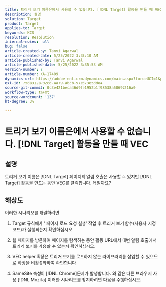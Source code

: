```yaml
---
title: 트리거 보기 이름은에서 사용할 수 없습니다. [!DNL Target] 활동을 만들 때 VEC
description: 설명
solution: Target
product: Target
applies-to: Target
keywords: KCS
resolution: Resolution
internal-notes: null
bug: false
article-created-by: Tanvi Agarwal
article-created-date: 5/25/2022 3:33:10 AM
article-published-by: Tanvi Agarwal
article-published-date: 5/25/2022 3:35:53 AM
version-number: 2
article-number: KA-17409
dynamics-url: https://adobe-ent.crm.dynamics.com/main.aspx?forceUCI=1&pagetype=entityrecord&etn=knowledgearticle&id=d992f462-dbdb-ec11-a7b6-0022480b05aa
exl-id: 75da312a-02cd-4a79-abcb-97ed73e5dd84
source-git-commit: 0c3e421beca46d9fe1952b1f98538a50697216a0
workflow-type: tm+mt
source-wordcount: '137'
ht-degree: 3%

---
```


# 트리거 보기 이름은에서 사용할 수 없습니다. [!DNL Target] 활동을 만들 때 VEC

## 설명


트리거 보기 이름은 [!DNL Target] 페이지의 알림 호출은 사용할 수 있지만 [!DNL Target] 활동을 만드는 동안 VEC를 클릭합니다. 왜일까요?


## 해상도


이러한 시나리오를 해결하려면

1. Target 규칙에서 &#39; 페이지 로드 요청 실행&#39; 작업 후 트리거 보기 함수(사용자 지정 코드)가 실행되는지 확인하십시오

2. 웹 페이지를 방문하여 페이지를 탐색하는 동안 활동 URL에서 매번 알림 호출에서 트리거 보기를 사용할 수 있는지 확인하십시오.

3. VEC helper 확장은 트리거 보기를 로드하지 않는 라이브러리를 삽입할 수 있으므로 확장을 비활성화하여 확인합니다

4. SameSite 속성이 [!DNL Chrome]문제가 발생합니다. 와 같은 다른 브라우저 사용 [!DNL Mozilla] 이러한 시나리오를 방지하려면 다음을 수행하십시오.
